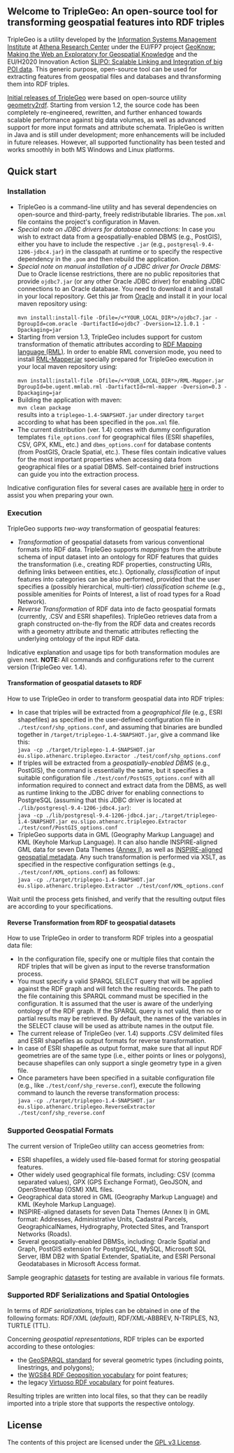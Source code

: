 <html>
<HEAD>
</head>
<body>

<div id="readme" class="clearfix announce instapaper_body md">
<article class="markdown-body entry-content" itemprop="mainContentOfPage">

<h2><a name="welcome-to-triplegeo" class="anchor" href="#welcome-to-triplegeo"><span class="octicon octicon-link"></span></a>Welcome to TripleGeo: An open-source tool for transforming geospatial features into RDF triples</h2>

<p>TripleGeo is a utility developed by the <a href="http://www.imis.athena-innovation.gr/">Information Systems Management Institute</a> at <a href="http://www.athena-innovation.gr/en.html">Athena Research Center</a> under the EU/FP7 project <a href="http://geoknow.eu">GeoKnow: Making the Web an Exploratory for Geospatial Knowledge</a> and the EU/H2020 Innovation Action <a href="http://slipo.eu">SLIPO:  Scalable Linking and Integration of big POI data</a>. This generic purpose, open-source tool can be used for extracting features from geospatial files and databases and thransforming them into RDF triples.</p>

<p><a href="https://github.com/GeoKnow/TripleGeo">Initial releases of TripleGeo</a> were based on open-source utility <a href="https://github.com/boricles/geometry2rdf/tree/master/Geometry2RDF">geometry2rdf</a>. Starting from version 1.2, the source code has been completely re-engineered, rewritten, and further enhanced towards scalable performance against big data volumes, as well as advanced support for more input formats and attribute schemata. TripleGeo is written in Java and is still under development; more enhancements will be included in future releases. However, all supported functionality has been tested and works smoothly in both MS Windows and Linux platforms.</p>

<h2>
<a name="quick-start" class="anchor" href="#Quick start"><span class="octicon octicon-link"></span></a>Quick start</h2>

<h3>
<a name="installation" class="anchor" href="#Installation"><span class="octicon octicon-link"></span></a>Installation</h3>

<ul>
<li>TripleGeo is a command-line utility and has several dependencies on open-source and third-party, freely redistributable libraries. The <code>pom.xml</code> file contains the project's configuration in Maven.</li>
<li> <i>Special note on JDBC drivers for database connections:</i> In case you wish to extract data from a geospatially-enabled DBMS (e.g., PostGIS), either you have to include the respective <code>.jar</code> (e.g., <code>postgresql-9.4-1206-jdbc4.jar</code>) in the classpath at runtime or to specify the respective dependency in the <code>.pom</code> and then rebuild the application. </li>
<li> <i>Special note on manual installation of a JDBC driver for Oracle DBMS:</i> Due to Oracle license restrictions, there are no public repositories that provide <code>ojdbc7.jar</code> (or any other Oracle JDBC driver) for enabling JDBC connections to an Oracle database. You need to download it and install in your local repository. Get this jar from <a href="https://blogs.oracle.com/dev2dev/get-oracle-jdbc-drivers-and-ucp-from-oracle-maven-repository-without-ides">Oracle</a> and install it in your local maven repository using:<br/>
<code>
mvn install:install-file -Dfile=/<*YOUR_LOCAL_DIR*>/ojdbc7.jar -DgroupId=com.oracle -DartifactId=ojdbc7 -Dversion=12.1.0.1 -Dpackaging=jar</code></li>
<li> Starting from version 1.3, TripleGeo includes support for custom transformation of thematic attributes according to <a href="http://rml.io/">RDF Mapping language (RML)</a>. In order to enable RML conversion mode, you need to install <a href="https://github.com/SLIPO-EU/TripleGeo/tree/master/lib/RML-Mapper.jar">RML-Mapper.jar</a> specially prepared for TripleGeo execution in your local maven repository using:<br/>
<code>
mvn install:install-file -Dfile=/<*YOUR_LOCAL_DIR*>/RML-Mapper.jar DgroupId=be.ugent.mmlab.rml -DartifactId=rml-mapper -Dversion=0.3 -Dpackaging=jar</code></li>

<li>
Building the application with maven:<br/>
<code>mvn clean package</code><br/>
results into a <code>triplegeo-1.4-SNAPSHOT.jar</code> under directory <code>target</code> according to what has been specified in the <code>pom.xml</code> file.
</li>
<li>The current distribution (ver. 1.4) comes with dummy configuration templates <code>file_options.conf</code> for geographical files (ESRI shapefiles, CSV, GPX, KML, etc.) and <code>dbms_options.conf</code> for database contents (from PostGIS, Oracle Spatial, etc.). These files contain indicative values for the most important properties when accessing data from geographical files or a spatial DBMS. Self-contained brief instructions can guide you into the extraction process.</li>
</ul>

<p>Indicative configuration files for several cases are available <a href="https://github.com/SLIPO-EU/TripleGeo/tree/master/test/conf/">here</a> in order to assist you when preparing your own.</p>

<h3>
<a name="execution" class="anchor" href="#Execution"><span class="octicon octicon-link"></span></a>Execution</h3>

TripleGeo supports <i>two-way</i> transformation of geospatial features:
<ul>
<li><i>Transformation</i> of geospatial datasets from various conventional formats into RDF data. TripleGeo supports <i>mappings</i> from the attribute schema of input dataset into an ontology for RDF features that guides the transformation (i.e., creating RDF properties, constructing URIs, defining links between entities, etc.). Optionally, <i>classification</i> of input features into categories can be also performed, provided that the user specifies a (possibly hierarchical, multi-tier) <i>classification scheme</i> (e.g., possible amenities for Points of Interest, a list of road types for a Road Network).</li>
<li><i>Reverse Transformation</i> of RDF data into de facto geospatial formats (currently, .CSV and ESRI shapefiles). TripleGeo retrieves data from a graph constructed on-the-fly from the RDF data and creates records with a geometry attribute and thematic attributes reflecting the underlying ontology of the input RDF data.</li>
</ul>

<p>Indicative explanation and usage tips for both transformation modules are given next. <b> NOTE: </b> All commands and configurations refer to the current version (TripleGeo ver. 1.4).</p>


<h4>
<a name="transformation" class="anchor" href="#Transformation"><span class="octicon octicon-link"></span></a>Transformation of geospatial datasets to RDF</h4>

How to use TripleGeo in order to transform geospatial data into RDF triples:

<ul>
<li>In case that triples will be extracted from a <i>geographical file</i> (e.g., ESRI shapefiles) as specified in the user-defined configuration file in <code>./test/conf/shp_options.conf</code>, and assuming that binaries are bundled together in <code>/target/triplegeo-1.4-SNAPSHOT.jar</code>, give a command like this:</br>
<code>java -cp ./target/triplegeo-1.4-SNAPSHOT.jar eu.slipo.athenarc.triplegeo.Exractor ./test/conf/shp_options.conf</code></li>
<li>If triples will be extracted from a <i>geospatially-enabled DBMS</i> (e.g., PostGIS), the command is essentially the same, but it specifies a suitable configuration file <code>./test/conf/PostGIS_options.conf</code> with all information required to connect and extract data from the DBMS, as well as runtime linking to the JDBC driver for enabling connections to PostgreSQL (assuming that this JDBC driver is located at <code>./lib/postgresql-9.4-1206-jdbc4.jar</code>):</br>
<code>java -cp ./lib/postgresql-9.4-1206-jdbc4.jar;./target/triplegeo-1.4-SNAPSHOT.jar eu.slipo.athenarc.triplegeo.Extractor ./test/conf/PostGIS_options.conf</code></li>
<li>TripleGeo supports data in GML (Geography Markup Language) and KML (Keyhole Markup Language). It can also handle INSPIRE-aligned GML data for seven Data Themes (<a href="https://inspire.ec.europa.eu/Themes/Data-Specifications/2892">Annex I</a>), as well as <a href="https://inspire.ec.europa.eu/metadata/6541">INSPIRE-aligned geospatial metadata</a>. Any such transformation is performed via XSLT, as specified in the respective configuration settings (e.g., <code>./test/conf/KML_options.conf</code>) as follows:</br>
<code>java -cp ./target/triplegeo-1.4-SNAPSHOT.jar eu.slipo.athenarc.triplegeo.Extractor ./test/conf/KML_options.conf</code></li>
</ul>

<p>Wait until the process gets finished, and verify that the resulting output files are according to your specifications.</p>

<h4>
<a name="reverse_transformation" class="anchor" href="#ReverseTransformation"><span class="octicon octicon-link"></span></a>Reverse Transformation from RDF to geospatial datasets</h4>

How to use TripleGeo in order to transform RDF triples into a geospatial data file:

<ul>
<li>In the configuration file, specify one or multiple files that contain the RDF triples that will be given as input to the reverse transformation process. </li>
<li>You must specify a valid SPARQL SELECT query that will be applied against the RDF graph and will fetch the resulting records. The path to the file containing this SPARQL command must be specified in the configuration. It is assumed that the user is aware of the underlying ontology of the RDF graph. If the SPARQL query is not valid, then no or partial results may be retrieved. By default, the names of the variables in the SELECT clause will be used as attribute names in the output file. </li>
<li>The current release of TripleGeo (ver. 1.4) supports .CSV delimited files and ESRI shapefiles as output formats for reverse transformation.</li>
<li>In case of ESRI shapefile as output format, make sure that all input RDF geometries are of the same type (i.e., either points or lines or polygons), because shapefiles can only support a single geometry type in a given file. </li>
<li>Once parameters have been specified in a suitable configuration file (e.g., like <code>./test/conf/shp_reverse.conf</code>), execute the following command to launch the reverse transformation process:</br>
<code>java -cp ./target/triplegeo-1.4-SNAPSHOT.jar eu.slipo.athenarc.triplegeo.ReverseExtractor ./test/conf/shp_reverse.conf</code></li>
</ul>


<h3>
<a name="input" class="anchor" href="#Input"><span class="octicon octicon-link"></span></a>Supported Geospatial Formats</h3>

<p>The current version of TripleGeo utility can access geometries from:</p>
<ul>
<li>ESRI shapefiles, a widely used file-based format for storing geospatial features.</li>
<li>Other widely used geographical file formats, including: CSV (comma separated values), GPX (GPS Exchange Format), GeoJSON, and OpenStreetMap (OSM) XML files.</li>
<li>Geographical data stored in GML (Geography Markup Language) and KML (Keyhole Markup Language).</li>
<li>INSPIRE-aligned datasets for seven Data Themes (Annex I) in GML format: Addresses, Administrative Units, Cadastral Parcels, GeographicalNames, Hydrography, Protected Sites, and Transport Networks (Roads).</li>
<li>Several geospatially-enabled DBMSs, including: Oracle Spatial and Graph, PostGIS extension for PostgreSQL, MySQL, Microsoft SQL Server, IBM DB2 with Spatial Extender, SpatiaLite, and ESRI Personal Geodatabases in Microsoft Access format.</li>
</ul>
</ul>

<p>Sample geographic <a href="https://github.com/SLIPO-EU/TripleGeo/tree/master/test/data/">datasets</a> for testing are available in various file formats.</p>

<h3>
<a name="output" class="anchor" href="#Output"><span class="octicon octicon-link"></span></a>Supported RDF Serializations and Spatial Ontologies</h3>

<p>In terms of <i>RDF serializations</i>, triples can be obtained in one of the following formats: RDF/XML (<i>default</i>), RDF/XML-ABBREV, N-TRIPLES, N3, TURTLE (TTL).</p>
<p>Concerning <i>geospatial representations</i>, RDF triples can be exported according to these ontologies:</p>
<ul>
<li>the <a href="https://portal.opengeospatial.org/files/?artifact_id=47664">GeoSPARQL standard</a> for several geometric types (including points, linestrings, and polygons);</li>
<li>the <a href="http://www.w3.org/2003/01/geo/">WGS84 RDF Geoposition vocabulary</a> for point features;</li>
<li>the legacy <a href="http://docs.openlinksw.com/virtuoso/rdfsparqlgeospat.html">Virtuoso RDF vocabulary</a> for point features.</li>
</ul>

<p>Resulting triples are written into local files, so that they can be readily imported into a triple store that supports the respective ontology.</p>


<h2>
<a name="license" class="anchor" href="#license"><span class="octicon octicon-link"></span></a>License</h2>

<p>The contents of this project are licensed under the <a href="https://github.com/SLIPO-EU/TripleGeo/blob/master/LICENSE">GPL v3 License</a>.</p></article>

</body>
</html>
